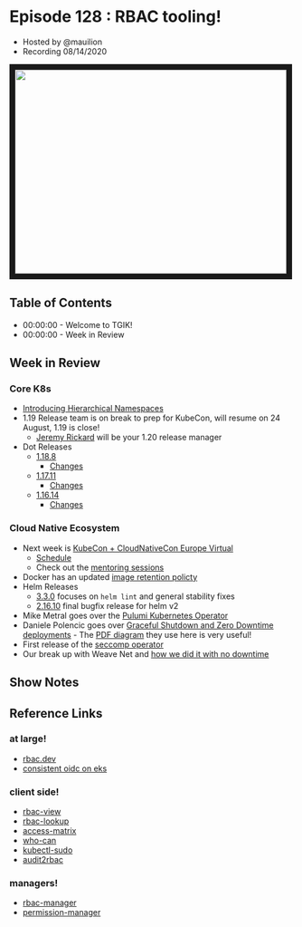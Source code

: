 # Episode 128 : RBAC tooling!

- Hosted by @mauilion
- Recording 08/14/2020

<!--- Thumbnailed embed of the video, n8Xo_ghCIOSY is the video id from the youtube url --->

<a href="https://www.youtube.com/watch?v=ODTETX48yIU
" target="_blank"><img src="http://img.youtube.com/vi/ODTETX48yIU/hqdefault.jpg" width="480" height="360" border="10" /></a>

## Table of Contents

- 00:00:00 - Welcome to TGIK!
- 00:00:00 - Week in Review

## Week in Review

### Core K8s


- [Introducing Hierarchical Namespaces](https://kubernetes.io/blog/2020/08/14/introducing-hierarchical-namespaces/)
- 1.19 Release team is on break to prep for KubeCon, will resume on 24 August, 1.19 is close!
    - [Jeremy Rickard](https://twitter.com/jrrickard) will be your 1.20 release manager
- Dot Releases 
    - [1.18.8](https://github.com/kubernetes/kubernetes/releases/tag/v1.18.8)
        - [Changes](https://github.com/kubernetes/kubernetes/blob/master/CHANGELOG/CHANGELOG-1.18.md#v1188)
    - [1.17.11](https://github.com/kubernetes/kubernetes/releases/tag/v1.17.11)
        - [Changes](https://github.com/kubernetes/kubernetes/blob/master/CHANGELOG/CHANGELOG-1.17.md#v11711)
    - [1.16.14](https://github.com/kubernetes/kubernetes/releases/tag/v1.16.14)
        - [Changes](https://github.com/kubernetes/kubernetes/blob/master/CHANGELOG/CHANGELOG-1.16.md#v11614)

### Cloud Native Ecosystem

- Next week is [KubeCon + CloudNativeCon Europe Virtual](https://events.linuxfoundation.org/kubecon-cloudnativecon-europe/?gclid=Cj0KCQjw7Nj5BRCZARIsABwxDKKlZHz6lkgbTigmXCWfQLv2Q9X7HUJOnLkezvKn503XLhghNADt0WYaArO8EALw_wcB)
    - [Schedule](https://events.linuxfoundation.org/kubecon-cloudnativecon-europe/program/schedule/)
    - Check out the [mentoring sessions](https://groups.google.com/forum/#!topic/kubernetes-dev/FDwGepXJK5s)
- Docker has an updated [image retention policty](https://www.docker.com/pricing/retentionfaq)
- Helm Releases
    - [3.3.0](https://github.com/helm/helm/releases/tag/v3.3.0) focuses on `helm lint` and general stability fixes
    - [2.16.10](https://github.com/helm/helm/releases/tag/v2.16.10) final bugfix release for helm v2
- Mike Metral goes over the [Pulumi Kubernetes Operator](https://www.pulumi.com/blog/pulumi-kubernetes-operator/)
- Daniele Polencic goes over [Graceful Shutdown and Zero Downtime deployments](https://learnk8s.io/graceful-shutdown) - The [PDF diagram](https://learnk8s.io/a/graceful-shutdown.pdf) they use here is very useful! 
- First release of the [seccomp operator](https://github.com/kubernetes-sigs/seccomp-operator)
- Our break up with Weave Net and [how we did it with no downtime](https://blog.quentin-machu.fr/2020/08/07/our-breakup-with-weave-net/)


## Show Notes

## Reference Links

### at large!
- [rbac.dev](https://rbac.dev/)
- [consistent oidc on eks](https://aws.amazon.com/blogs/opensource/consistent-oidc-authentication-across-multiple-eks-clusters-using-kube-oidc-proxy/)

### client side!
- [rbac-view](https://github.com/jasonrichardsmith/rbac-view)
- [rbac-lookup](https://github.com/FairwindsOps/rbac-lookup)
- [access-matrix](https://github.com/corneliusweig/rakkess)
- [who-can](https://github.com/aquasecurity/kubectl-who-can)
- [kubectl-sudo](https://github.com/postfinance/kubectl-sudo)
- [audit2rbac](https://github.com/liggitt/audit2rbac)
### managers!
- [rbac-manager](https://github.com/FairwindsOps/rbac-manager)
- [permission-manager](https://github.com/sighupio/permission-manager)
